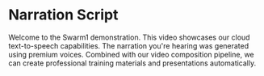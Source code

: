# Narration Script

Welcome to the Swarm1 demonstration.
This video showcases our cloud text-to-speech capabilities.
The narration you're hearing was generated using premium voices.
Combined with our video composition pipeline, we can create
professional training materials and presentations automatically.
